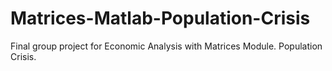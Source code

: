# Matrices-Matlab-Population-Crisis
Final group project for Economic Analysis with Matrices Module. Population Crisis.
